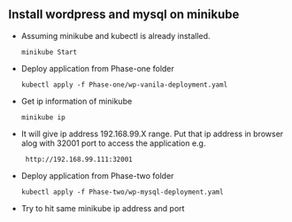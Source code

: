 ## Install wordpress and mysql on minikube



-	Assuming minikube and kubectl is already installed.
		
		
		minikube Start
		
	
-	Deploy application from Phase-one folder
		
		kubectl apply -f Phase-one/wp-vanila-deployment.yaml
		

-	Get ip information of minikube
		
	
		minikube ip
		
	  
-	It will give ip address 192.168.99.X range. Put that ip address in browser alog with 32001 port to access the application
		e.g. 
		
		 http://192.168.99.111:32001


	
-	Deploy application from Phase-two folder
		
	
		kubectl apply -f Phase-two/wp-mysql-deployment.yaml
		
	
-	Try to hit same minikube ip address and port
